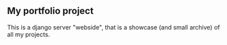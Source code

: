 ## My portfolio project
This is a django server "webside", that is a showcase (and small archive) of all my projects.

